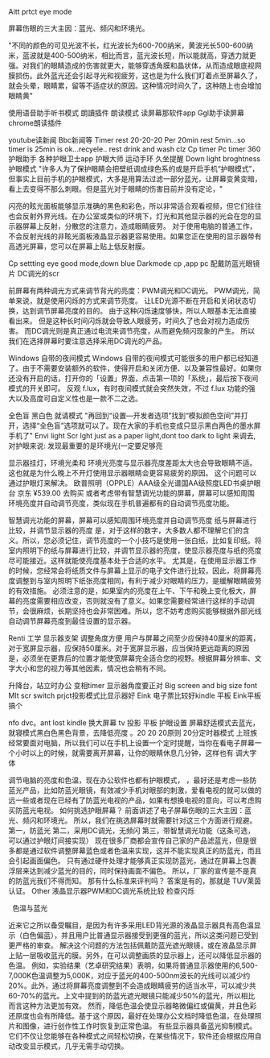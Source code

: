 Aitt prtct eye mode 


屏幕伤眼的三大主因：蓝光、频闪和环境光。

"不同的颜色的可见光波不长，红光波长为600-700纳米，黄波光长500-600纳米，蓝波就是400-500纳米，相比而言，蓝光波长短，所以能就高，穿透力就更强。对我们的眼睛造成的伤害就更大，能够穿透角膜和晶状体，从而造成眼底视网膜损伤。此外蓝光还会引起寻光和视疲劳，这也是为什么我们盯着点至屏幕久了，就会头晕，眼睛累，留等不适症状的原因。这种情况时间久了，这种随上也会增加眼睛黄"

使用语音助手听书模式
朗讀插件 朗读模式
读屏幕那软件app
Ggl助手读屏幕   chrome朗读插件

youtube读新闻
Bbc新闻等
Timer rest  20-20-20
Per 20min rest 5min...so timer is 25min is ok...recyele..    rest drink and wash clz
Cp timer
Pc timer 360 护眼助手
各种护眼卫士app  护眼大师
运动手环 久坐提醒
Down light  broghtness  护眼模式
"许多人为了保护眼睛会把壁纸调成绿色系的或是开启手机“护眼模式”，但事实上目前手机的护眼模式，大多是用算法过滤一部分蓝光，让屏幕变黄变暗，看上去变得不那么刺眼。但是蓝光对于眼睛的伤害目前并没有定论，"

闪亮的眩光面板能够显示准确的黑色和彩色，所以非常适合观看视频，但它们往往也会反射外界光线。在办公室或类似的环境下，灯光和其他显示器的光会在您的显示器屏幕上反射，分散您的注意力，造成眼睛疲劳。
对于使用电脑的普通工作，不会反射光线的非眩光面板液晶显示器更容易使用。如果您正在使用的显示器带有高透光屏幕，您可以在屏幕上贴上低反射膜。

Cp settting eye good mode,down blue
Darkmode  cp ,app pc
配戴防蓝光眼镜 片
DC调光的scr

前屏幕有两种调光方式来调节背光的亮度：PWM调光和DC调光。
PWM调光，简单来说，就是使用闪烁的方式来调节亮度。
让LED光源不断在开启和关闭状态切换，达到调节屏幕亮度的目的。
由于这种闪烁速度够快，所以人眼基本无法直接看出来。
但是这种长时间闪烁就会导致人眼疲劳，时间久了也会对视力造成伤害。
而DC调光则是真正通过电流来调节亮度，从而避免频闪现象的产生。
所以我们在选择屏幕时要注意选择采用DC调光的产品。

Windows 自带的夜间模式
Windows 自带的夜间模式可能很多的用户都已经知道了。由于不需要安装额外的软件，使得开启和关闭方便、以及兼容性最好。如果你还没有开启的话，打开你的「设置」界面，点击第一项的「系统」，最后按下夜间模式的开关即可。
反观 f.lux，有时夜间模式就会突然失效，不过 f.lux 功能的强大以及高度可自定义性也是一款不二之选。

全色盲 黑白色 就请模式
"再回到“设置—开发者选项”找到“模拟颜色空间”并打开，选择“全色盲”选项就可以了。现在大家的手机也变成只显示黑白两色的墨水屏手机了"
Envi light 
Scr lght just as a  paper light,dont too dark to light
来调去, 对护眼来说: 发现最重要的是环境光(一定要足够亮

显示器挂灯，环境光柔和
环境光亮度与显示器亮度差距太大也会导致眼睛不适。
这也就是为什么晚上不开灯使用显示器眼睛会更容易疲劳的原因。
这个问题可以通过护眼灯来解决。
欧普照明（OPPLE）AAA级全光谱国AA级照度LED书桌护眼台
京东
¥539.00
去购买
或者考虑带有智慧调光功能的屏幕，屏幕可以感知周围环境亮度并自动调节亮度，类似现在手机普遍都有的自动调节亮度功能。

智慧调光功能的屏幕，屏幕可以感知周围环境亮度并自动调节亮度
纸与屏幕进行比较，并调节显示器的亮度
是，对于这样的数字，大多数人都不理解它们的含义。所以，您必须记住，调节亮度的一个小技巧是使用一张白纸，比如复印纸。将室内照明下的纸与屏幕进行比较，并调节显示器的亮度，使显示器亮度与纸的亮度尽可能接近。这样就能使亮度基本处于合适的水平。
尤其是，在使用显示器工作的时候，您经常会将纸质文件与屏幕上显示的电子文件进行比较，因此，将屏幕亮度调整到与室内照明下纸张亮度相同，有利于减少对眼睛的压力，是缓解眼睛疲劳的有效措施。
必须注意的是，如果室内的亮度在上午、下午和晚上变化极大，屏幕的亮度需要相应改变，否则就没有了意义。如果您需要经常进行这样的手动调节，会很麻烦，长期坚持也会非常困难。所以，您不妨考虑购买能够根据外部光线自动调节屏幕亮度到最佳设置的显示器。

Renti 工学
显示器支架 调整角度方便
用户与屏幕之间至少应保持40厘米的距离，
对于宽屏显示器，应保持50厘米。对于宽屏显示器，应当保持更远距离的原因是，必须坐在更靠后的位置才能使宽屏幕完全适合您的视野。根据屏幕分辨率、文字大小和您的视力等其他因素，情况也会稍有不同。

升降台，站立时办公
变相timer
显示器角度要正对
Big screen and big size font
Mlt scr switch
prjct投影模式比显示器好
Eink 电子票比较好kindle 平板
Eink平板搞个

nfo dvc。ant lost
kindle
换大屏幕 tv 投影 平板
护眼设置
屏幕舒适模式去蓝光，就寝模式黑白色黑色背景，去降低亮度
。20 20 20原则 20分定时器模式
上班族经常要面对电脑，所以我们可以在手机上设置一个定时提醒，当你在看电子屏幕一个小时以上的时候，就需要离开屏幕，让你的眼睛休息几分钟，这样也有
调大字体

调节电脑的亮度和色温，现在办公软件也都有护眼模式，
，最好还是考虑一些防蓝光产品，比如防蓝光眼镜，有效减少手机对眼部的刺激，爱看电视的就可以做的远一些或者现在已经有了防蓝光电视的产品，如果有想换电视的意向，可以考虑购买防蓝光电视。
如何挑选护眼屏幕？
前面讲述了电子屏幕伤眼的三大主因：蓝光、频闪和环境光。
所以，我们在挑选屏幕时就需要针对这三个方面进行规避。
第一，防蓝光
第二，采用DC调光，无频闪
第三，带智慧调光功能（这条可选，可以通过护眼灯间接实现）
现在很多厂商都会宣传自己家的产品滤蓝光，但是很多都是通过软件调整屏幕蓝色或者色温来实现，这并不能实现真正的防蓝光，而且会引起画面偏色。
只有通过硬件处理才能够真正实现防蓝光，通过在屏幕上包裹浮层来达到减少蓝光的目的，同时保持画面不偏色。
所以，厂家的宣传是不是真的防蓝光我们不得而知。
那有什么标准来评判吗？
答案是有的，那就是
TUV莱茵认证。
Other
液晶显示器PWM和DC调光系统比较
检查闪烁

  
色温与蓝光

近来它之所以备受瞩目，是因为有许多采用LED背光源的液晶显示器具有高色温显示（白色偏蓝），并且用户比普通显示器接受到更强的蓝光，所以这类问题已受到更严格的审查。
解决这个问题的方法包括佩戴防蓝光遮光眼镜，或在液晶显示屏上贴一层吸收蓝光的膜。另外，在可以调整画质的显示器上，还可以降低显示器的色温。
例如，实验结果（艺卓研究结果）表明，如果将普通显示器使用的6,500-7,000K色温调整为5,000K，对应于蓝光的400-500nm波长的光线可以减少约20%。此外，通过将屏幕亮度调整到不会造成眼睛疲劳的适当水平，可以减少共60-70%的蓝光。上文中提到的防蓝光遮光眼镜只能减少50%的蓝光，所以相比而言这种方法更加有效。
然而，降低色温会使显示器略微偏红或偏黄，并且色彩还原度也会有所降低。基于这个原因，最好在处理办公文档时降低色温，在处理照片和图像，进行创作性工作时恢复到正常色温。
有些显示器具备蓝光抑制模式。它们不仅让您能够在各种模式之间轻松切换，在某些情况下，软件还会根据应用自动改变显示模式，几乎无需手动切换。

